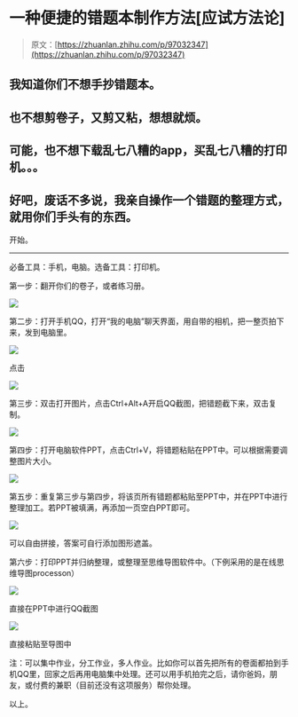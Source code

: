 # 一种便捷的错题本制作方法[应试方法论]

> 原文：[https://zhuanlan.zhihu.com/p/97032347](https://zhuanlan.zhihu.com/p/97032347)

## 我知道你们不想手抄错题本。

## 也不想剪卷子，又剪又粘，想想就烦。

## 可能，也不想下载乱七八糟的app，买乱七八糟的打印机。。。

## 好吧，废话不多说，我亲自操作一个错题的整理方式，就用你们手头有的东西。

开始。

* * *

必备工具：手机，电脑。选备工具：打印机。

第一步：翻开你们的卷子，或者练习册。

![](img/cf8606a730268936ff0e2e3a4f607609.png)

第二步：打开手机QQ，打开“我的电脑”聊天界面，用自带的相机，把一整页拍下来，发到电脑里。

![](img/6e4109381814e38ee43389ce3c59c149.png)

点击



![](img/9c7babab1a9b640f00374ce0cfba6476.png)

第三步：双击打开图片，点击Ctrl+Alt+A开启QQ截图，把错题截下来，双击复制。

![](img/e15e8603f467972dffee6b4898cc856b.png)

第四步：打开电脑软件PPT，点击Ctrl+V，将错题粘贴在PPT中。可以根据需要调整图片大小。

![](img/640cb95092334b8f65e0410c47e1508e.png)

第五步：重复第三步与第四步，将该页所有错题都粘贴至PPT中，并在PPT中进行整理加工。若PPT被填满，再添加一页空白PPT即可。

![](img/dcde1468e5c0a26e5166b8e3b721eb05.png)

可以自由拼接，答案可自行添加图形遮盖。



第六步：打印PPT并归纳整理，或整理至思维导图软件中。（下例采用的是在线思维导图processon）

![](img/61d634fc76325f95215cc8bfd52f2286.png)

直接在PPT中进行QQ截图



![](img/158a5c0189cc48e7ad94d2552a2200ef.png)

直接粘贴至导图中



注：可以集中作业，分工作业，多人作业。比如你可以首先把所有的卷面都拍到手机QQ里，回家之后再用电脑集中处理。还可以用手机拍完之后，请你爸妈，朋友，或付费的兼职（目前还没有这项服务）帮你处理。

以上。
